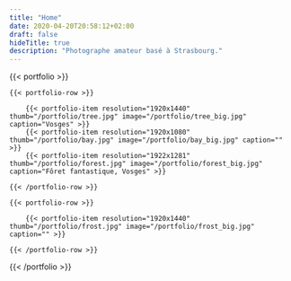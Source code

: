 ```yaml
---
title: "Home"
date: 2020-04-20T20:58:12+02:00
draft: false
hideTitle: true
description: "Photographe amateur basé à Strasbourg."
---
```


{{< portfolio >}}

    {{< portfolio-row >}}

        {{< portfolio-item resolution="1920x1440" thumb="/portfolio/tree.jpg" image="/portfolio/tree_big.jpg" caption="Vosges" >}}
        {{< portfolio-item resolution="1920x1080" thumb="/portfolio/bay.jpg" image="/portfolio/bay_big.jpg" caption="" >}}
        {{< portfolio-item resolution="1922x1281" thumb="/portfolio/forest.jpg" image="/portfolio/forest_big.jpg" caption="Fôret fantastique, Vosges" >}}

    {{< /portfolio-row >}}

    {{< portfolio-row >}}

        {{< portfolio-item resolution="1920x1440" thumb="/portfolio/frost.jpg" image="/portfolio/frost_big.jpg" caption="" >}}

    {{< /portfolio-row >}}

{{< /portfolio >}}

